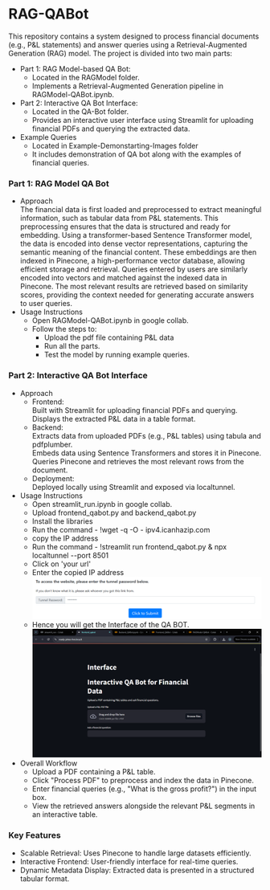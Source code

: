 # RAG-QABot
This repository contains a system designed to process financial documents (e.g., P&L statements) and answer queries using a Retrieval-Augmented Generation (RAG) model. The project is divided into two main parts:

- Part 1: RAG Model-based QA Bot:
  - Located in the RAGModel folder.
  - Implements a Retrieval-Augmented Generation pipeline in RAGModel-QABot.ipynb.
- Part 2: Interactive QA Bot Interface:
  - Located in the QA-Bot folder.
  - Provides an interactive user interface using Streamlit for uploading financial PDFs and querying the extracted data.
- Example Queries
  - Located in Example-Demonstarting-Images folder
  - It includes demonstration of QA bot along with the examples of financial queries.
    
### Part 1: RAG Model QA Bot
- Approach <br>
  The financial data is first loaded and preprocessed to extract meaningful information, such as tabular data from P&L statements. This preprocessing ensures that the data is structured and ready for embedding. Using a transformer-based Sentence Transformer model, the data is encoded into dense vector representations, capturing the semantic meaning of the financial content. These embeddings are then indexed in Pinecone, a high-performance vector database, allowing efficient storage and retrieval. Queries entered by users are similarly encoded into vectors and matched against the indexed data in Pinecone. The most relevant results are retrieved based on similarity scores, providing the context needed for generating accurate answers to user queries.
- Usage Instructions
  - Open RAGModel-QABot.ipynb in google collab.
  - Follow the steps to:
    - Upload the pdf file containing P&L data
    - Run all the parts.
    - Test the model by running example queries.
### Part 2: Interactive QA Bot Interface
- Approach
  - Frontend:<br>
    Built with Streamlit for uploading financial PDFs and querying.<br>
    Displays the extracted P&L data in a table format.
  - Backend:<br>
    Extracts data from uploaded PDFs (e.g., P&L tables) using tabula and pdfplumber. <br>
    Embeds data using Sentence Transformers and stores it in Pinecone. <br>
    Queries Pinecone and retrieves the most relevant rows from the document.
  - Deployment: <br>
    Deployed locally using Streamlit and exposed via localtunnel.
- Usage Instructions
  - Open streamlit_run.ipynb in google collab.
  - Upload frontend_qabot.py and backend_qabot.py
  - Install the libraries
  - Run the command - !wget -q -O - ipv4.icanhazip.com
  - copy the IP address
  - Run the command - !streamlit run frontend_qabot.py & npx localtunnel --port 8501
  - Click on 'your url'
  - Enter the copied IP address
    ![Alt text](Example-Demonstarting-Images/tunnel.PNG)
  - Hence you will get the Interface of the QA BOT.
    ![Alt text](Example-Demonstarting-Images/1-QA-Bot-Interface.png)
- Overall Workflow
  - Upload a PDF containing a P&L table.
  - Click "Process PDF" to preprocess and index the data in Pinecone.
  - Enter financial queries (e.g., "What is the gross profit?") in the input box.
  - View the retrieved answers alongside the relevant P&L segments in an interactive table.
### Key Features
- Scalable Retrieval: Uses Pinecone to handle large datasets efficiently.
- Interactive Frontend: User-friendly interface for real-time queries.
- Dynamic Metadata Display: Extracted data is presented in a structured tabular format.
